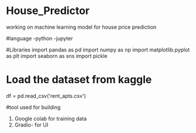 # House_Predictor
working on machine learning model for house price prediction

#language
-python
-jupyter


#Libraries
import pandas as pd
import numpy as np
import matplotlib.pyplot as plt
import seaborn as sns
import pickle

# Load the dataset from kaggle
df = pd.read_csv('rent_apts.csv')

#tool used for building
1. Google colab for training data
2. Gradio- for UI

